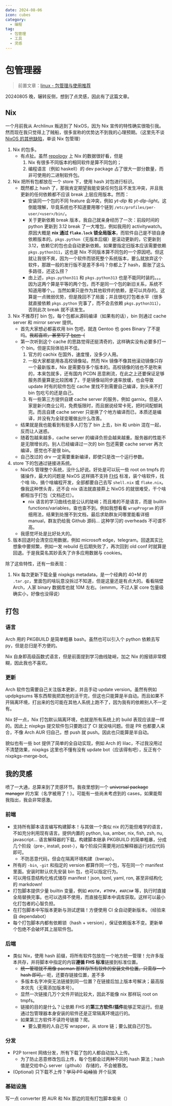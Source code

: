 ```yaml
---
date: 2024-08-06
icon: cubes
category:
  - 编程
tag:
  - 包管理
  - 工具
  - 灵感
---
```


# 包管理器

> 前置文章：[linux - 包管理与使用推荐](../articles/linux/package.md)

20240805 晚，辗转反侧，想到了点灵感，因此有了这篇文章。

<!-- ## scoop

最早用的包管理器应该是 scoop。让我接触到只要知道名字，一行命令就能安装软件，省去所有环境变量的麻烦配置的方法。

不过 scoop 本身用 powershell 写的，只支持 windows，代码也比较捞。而且近年来直连 Github 网络质量下降，对于没有代理的新人还是不太友好的。

## pacman

我最早主用的 linux distro 就是 Archlinux， -->

## Nix

一个月前我从 Archlinux 叛逃到了 NixOS，因为 Nix 宣传的特性确实很吸引我。然而现在我只觉得上了贼船，很多宣称的优势达不到我的心理预期。（这里先不谈 [NixOS 的其他缺陷](../articles/linux/nix.md#劝退)，单谈 Nix 包管理）

1. Nix 的包多。
   - 有点扯。虽然 [repology](https://repology.org/repositories/packages) 上 Nix 的数据很好看，但是
     1. Nix 有很多不同版本的相同软件是算不同包的；
     2. 编程语言（例如 haskell）的 dev package 占了很大一部分数量，而非可使用的二进制软件包。
2. Nix 把所有包都放在一个 store 下，使用 hash 对包进行标识。
   - 既然都上 hash 了，那我肯定期望我能安装任何包且不发生冲突，并且我更新的任何依赖都不应该 break 上层应用版本。然而：
     - 安装同一个包的不同 feature 会冲突，例如 _yt-dlp_ 和 _yt-dlp-light_。这倒能理解，毕竟系统也不知道要用哪个链到 `/etc/profiles/per-user/<user>/bin/`。
     - 关于更新依赖 break 版本，我自己就亲身经历了一次：前段时间的 python 更新到 3.12 break 了一大堆包，例如我用的 activitywatch。原因大概是 **nix 通过 `flake.lock` 锁全局版本**，而软件自己是不锁自身依赖版本的。`pkgs.python`（无版本后缀）是滚动更新的，它更新到 3.12，依赖它的包也会自动更新依赖。如果要指定旧版本应该需要依赖 `pkgs.python311`，这也是 Nix 不同版本算不同包的一个原因吧。但这就让我很不爽，因为一个软件而锁死整个系统版本，要么就放弃这个软件，那跟一般的发行版不是差不多吗？你都上了 hash，膨胀了这么多路径，还这么捞？
     - 由上述，`pkgs.python311` 和 `pkgs.python313` 也是不能同时装的。。。因为这两个算是平等的两个包，而不是同一个包的新旧关系，系统不知道用哪个。。当然如果只是作为其他软件的依赖，是可以共存的。这算是一点微弱优势，但是挽回不了局面；并且很吃打包者水平（很多就直接依赖 `pkgs.python` 完事了，而不会去依赖 `pkgs.python311`），否则此次 break 就不该发生。
3. Nix 不推荐打 bin 包，每个包都从源码编译（如果有的话），bin 则通过 cache server 和 mirror server 提供。
   - 首先大家想必都喜欢用 bin 包吧，就连 Gentoo 也 goes Binary 了不是吗。~~我超喜欢，甚至写了 [bpm](https://github.com/lxl66566/bpm)（~~
   - 第一次听到这个 cache 的思路觉得还挺清奇的，这样确实没有必要多打一个 bin。但是实际体验并不佳。
     1. 官方的 cachix 在国外，速度慢，没多少人用。
     2. 一般大家都是用各高校镜像站，然而 Nix 镜像不像其他滚动镜像只存一个最新版本，Nix 是需要存多个版本的。高校镜像的钱也不是吹来的，本来包就多，还有国内 PCDN 恶意刷流，在此之上还要保证足够服务质量算是比较困难了。于是镜像站同步速率放缓，也会导致 update 时有的软件包在 cache 里找不到需要自己编译，到头来不打 bin 包吃亏的还是自己。
     3. 有一些第三方提供自建 cache server 的服务，例如 garnix。但是人家是新兴商业公司，免费版限时，而且据说经常卡死，把时间配额耗完。而且自建 cache server 只是换了个地方编译而已，本质还是编译，并没有为全球变暖做出什么改善。
   - 结果就是我也能看到有挺多人打包了 bin 上去，bin 和 unbin 混在一起，反而让人迷惑。
   - 随着包越来越多，cache server 的编译负担会越来越重。服务器的性能不是无限增长的。别人已经编译过一次的 bin 包还需要 cache server 再次编译，感觉也不是很 bin。
   - 自己改过的 drv 一定需要重新编译，即使只是改一个运行参数。
4. store 下的包通过链接进系统。
   - NixOS 管理整个系统，没什么好说。好处是可以玩一些 root on tmpfs 的骚操作，最大的问题是 NixOS 这样搞不支持 [FHS](https://en.wikipedia.org/wiki/Filesystem_Hierarchy_Standard) 标准，装个啥软件，找个啥 lib，搞个啥编程开发，全部都要自己去写 `shell.nix` 或 `flake.nix`。像我这种愣头青，还不会 nix 语法就直接莽上 NixOS 的就很难受，干个啥都相当于打包（文档还烂）。
     - nix 语言的学习曲线也是公认的陡峭；而且难的不是语言，而是 builtin functions/variables，查也查不到。例如我想看看 `wrapProgram` 的详细用法，结果到处搜不到文档，最后求助群友问哪里能看详细 manual，群友扔给我 Github 源码… 这种学习的 overheads 不可谓不高。
   - 我感觉坏处是比好处大的。
5. 版本回退时会清空应用数据，例如 microsoft edge，telegram。回退其实比想象中要频繁，例如一发 rebuild 在后期失败了，再次回到 old conf 时就算是回退。于是我莫名其妙丢失了许多应用数据与 cookies。

除了这些特性，还有一些表现：

1. Nix 每次更新下载全量 nixpkgs metadata，是一个经典的 40+M 的 `.tar.gz`，里面包的啥玩意没拆过不知道，但是这量还是有点大的。看看隔壁 Arch，人家 binary 数据库也就 10M 左右。（emmm，不过人家 core 包量级确实小，好像也没得说）

## 打包

### 语言

Arch 用的 PKGBUILD 是简单粗暴 bash。虽然也可以引入个 python 依赖去写 py，但是总归是不方便的。

Nix 自身即高级函数式语言，但是前面提到学习曲线陡峭，加之 Nix 的报错非常模糊，因此我也不喜欢。

### 更新

Arch 软件包需要自己关注版本更新，并且手动 update version。虽然有例如 updpkgsums 等东西帮我把其他的活干完，但这也只能算是半自动。而且如果不开隔离环境，打出来的包可能在其他人系统上跑不了，因为我有的依赖别人不一定有。

Nix 好一点，Nix 打包默认隔离环境，也就是所有系统上的 build 表现应该是一样的。因此上 nixpkgs 提交软件包只要跑过了 CI 就没啥问题。但是 PR 也都要人来合，不像 Arch AUR 归自己，想 push 就 push。因此也只能算是半自动。

貌似也有一些 bot 提供了简单的全自动实现，例如 Arch 的 lilac，不过我没用过不清楚效果，nixpkgs 这里也不懂有没有 update bot（应该得有吧），反正有个 nixpkgs-merge-bot。

## 我的灵感

喷了一大通，总算来到了灵感环节。我夜里想到一个 ~~universal package manager~~ 的方案（名字被用了！）。可能有一些尚未考虑到的 cases，如果能帮我指出，我会非常感激。

### 前端

- 支持所有脚本语言编写构建脚本！与其做一个类似 nix 的万能但难学的语言，不如充分利用现有语言。提供内置的 python, lua, amber, nix, fish, zsh, nu, javascript... 语言解释器的下载。构建脚本继承 PKGBUILD 的简单粗暴，分成几个阶段（pre-, install, post-），每个阶段只需要用对应解释器运行对应代码即可。
  - 不防恶意代码，但会在隔离环境构建（bwrap）。
- 所有的 `-bin`, `-git` 和指定的 version 都算作同一个包，写在同一个 manifest 里面。安装时默认优先安装 bin 包，也可以指定行为。
- 可以用任意结构化格式储存 manifest！json, toml, yaml, ron, 甚至非结构化的 markdown!
- 打包脚本提供少量 builtin 变量，例如 `#OUT#`，`#TMP#`，`#ARCH#` 等，执行时直接全局替换完事。也可以选择不使用，而直接在脚本中调库获取。这样可以最小化打包者的心智负担。
- 在打包脚本中写版本更新与测试逻辑！方便使用 CI 全自动更新版本。（经验来自 dependabot）
- 每个打包脚本内都有依赖锁（hash + version），保证依赖版本不变。更新单个包绝不会破坏其上层软件包。

### 后端

- 类似 Nix，使用 hash 前缀，将所有软件包放在一个地方统一管理！允许多版本共存，并将脚本中指定的内容**遵循 FHS 标准**链接到标准位置。
  - ~~统一管理就不用像 pacman 那样存所有软件的安装文件位置。只需存一个 hash 即可。~~ 呃，还要存链接位置，差不多
  - 多版本名字冲突无法链接到同一位置？在链接后加上版本号解决；最高版本优先（无需添加版本号）。
  - 显然一次链接几万个文件开销比较大，因此不能像 nix 那样玩 root on tmpfs。
  - 链接的目的是什么？让依赖 FHS 的**第三方软件/插件**能够正常运行。但是通过包管理器本身安装的软件还是正常隔离环境运行的。
  - 如果第三方软件不读符号链接？爬。
    - 要么要用的人自己写 wrapper，从 store 链；要么就自己打包。

### 分发

- P2P torrent 网络分发，所有下载了包的人都自动加入上传。
  - 为了防止恶意修改包后上传，每个包都会过两种不同的 hash 算法；hash 值是交给中心 server（github） 存储的，不会被篡改。
- (Optional) 只下载不上传？~~学习 PT 站经验~~ 开个玩笑

### 基础设施

写一点 converter 把 AUR 和 Nix 那边的现有打包脚本偷来（）
